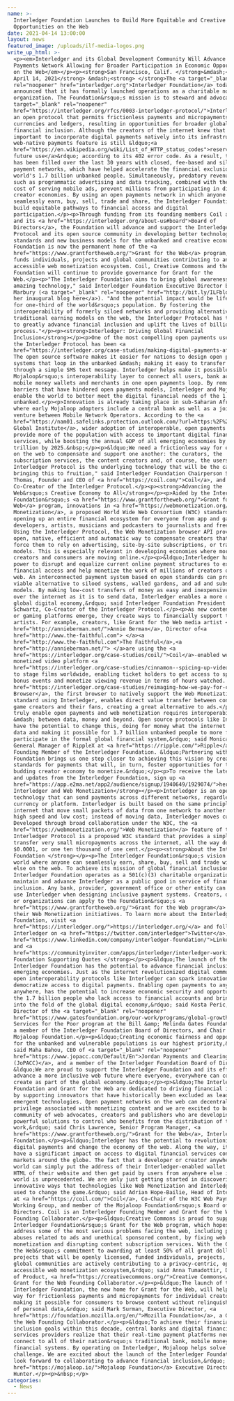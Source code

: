 ```yaml
---
name: >-
  Interledger Foundation Launches to Build More Equitable and Creative
  Opportunities on the Web
date: 2021-04-14 13:00:00
layout: news
featured_image: /uploads/ilf-media-logos.png
write_up_html: >-
  <p><em>Interledger and its Global Development Community Will Advance an Open
  Payments Network Allowing for Broader Participation in Economic Opportunities
  on the Web</em></p><p><strong>San Francisco, Calif. </strong>&mdash;<strong>
  April 14, 2021</strong> &mdash;<strong> </strong>The <a target="_blank"
  rel="noopener" href="interledger.org">Interledger Foundation</a> today
  announced that it has formally launched operations as a charitable nonprofit
  organization. The Foundation&rsquo;s mission is to steward and advocate for <a
  target="_blank" rel="noopener"
  href="https://interledger.org/rfcs/0003-interledger-protocol/">Interledger</a>,
  an open protocol that permits frictionless payments and micropayments across
  currencies and ledgers, resulting in opportunities for broader global
  financial inclusion. Although the creators of the internet knew that it was
  important to incorporate digital payments natively into its infrastructure, a
  web-native payments feature is still &ldquo;<a
  href="https://en.wikipedia.org/wiki/List_of_HTTP_status_codes">reserved for
  future use</a>&rdquo; according to its 402 error code. As a result, the gap
  has been filled over the last 30 years with closed, fee-based and siloed
  payment networks, which have helped accelerate the financial exclusion of the
  world's 1.7 billion unbanked people. Simultaneously, predatory revenue models
  such as programmatic advertising and data tracking, combined with the high
  cost of serving mobile ads, prevent millions from participating in digital
  creator economies. By using an open payments network in which anyone can
  seamlessly earn, buy, sell, trade and share, the Interledger Foundation will
  build equitable pathways to financial access and digital
  participation.</p><p>Through funding from its founding members Coil and Ripple
  and its <a href="https://interledger.org/about-us#board">Board of
  Directors</a>, the Foundation will advance and support the Interledger
  Protocol and its open source community in developing better technological
  standards and new business models for the unbanked and creative economy. The
  Foundation is now the permanent home of the <a
  href="https://www.grantfortheweb.org/">Grant for the Web</a> program, which
  funds individuals, projects and global communities contributing to an open and
  accessible web monetization ecosystem. Coil, Creative Commons and the Mozilla
  Foundation will continue to provide governance for Grant for the
  Web.</p><p>"The Interledger Foundation aims to bring global awareness to this
  amazing technology," said Interledger Foundation Executive Director Briana
  Marbury (<a target="_blank" rel="noopener" href="http://bit.ly/ILFblog">read
  her inaugural blog here</a>). "And the potential impact would be life-changing
  for one-third of the world&rsquo;s population. By fostering the
  interoperability of formerly siloed networks and providing alternatives to
  traditional earning models on the web, the Interledger Protocol has the power
  to greatly advance financial inclusion and uplift the lives of billions in the
  process."</p><p><strong>Interledger: Driving Global Financial
  Inclusion</strong></p><p>One of the most compelling open payments use cases of
  the Interledger Protocol has been <a
  href="https://interledger.org/case-studies/making-digital-payments-affordable-and-simple-for-everyone-everywhere/">Mojaloop</a>.
  The open source software makes it easier for nations to design open payments
  systems that loop in the unbanked &mdash; making it easy to transfer money
  through a simple SMS text message. Interledger helps make it possible for
  Mojaloop&rsquo;s interoperability layer to connect all users, bank accounts,
  mobile money wallets and merchants in one open payments loop. By removing the
  barriers that have hindered open payments models, Interledger and Mojaloop
  enable the world to better meet the digital financial needs of the 1.7 billion
  unbanked.</p><p>Innovation is already taking place in sub-Saharan Africa,
  where early Mojaloop adopters include a central bank as well as a joint
  venture between Mobile Network Operators. According to the <a
  href="https://nam01.safelinks.protection.outlook.com/?url=https:%2F%2Fwww.mckinsey.com%2F~%2Fmedia%2FMcKinsey%2FFeatured%2520Insights%2FEmployment%2520and%2520Growth%2FHow%2520digital%2520finance%2520could%2520boost%2520growth%2520in%2520emerging%2520economies%2FMGI-Digital-Finance-For-All-Executive-summary-September-2016.ashx&amp;data=02%7C01%7CAmy.Enright%40gatesfoundation.org%7C7c96b78e14914c1334fa08d7e8a85e47%7C296b38384bd5496cbd4bf456ea743b74%7C0%7C0%7C637233682142813128&amp;sdata=Q1oP2MLVQwGZ%2Fbhp9t%2FKr%2FPftwWdbGsgQYVtozllazY%3D&amp;reserved=0">McKinsey
  Global Institute</a>, wider adoption of interoperable, open payments could
  provide more of the population with access to important digital financial
  services, while boosting the annual GDP of all emerging economies by $3.7
  trillion by 2025.&nbsp;</p><p>&ldquo;We need a frictionless way for everybody
  on the web to compensate and support one another: the curators, the
  subscription services, the content creators and, of course, the users. The
  Interledger Protocol is the underlying technology that will be the catalyst in
  bringing this to fruition," said Interledger Foundation Chairperson Stefan
  Thomas, Founder and CEO of <a href="https://coil.com/">Coil</a>, and
  Co-Creator of the Interledger Protocol.</p><p><strong>Advancing the
  Web&rsquo;s Creative Economy to All</strong></p><p>Aided by the Interledger
  Foundation&rsquo;s <a href="https://www.grantfortheweb.org/">Grant for the
  Web</a> program, innovations in <a href="https://webmonetization.org/">Web
  Monetization</a>, a proposed World Wide Web Consortium (W3C) standard, are
  opening up an entire financial ecosystem for everyone from app and game
  developers, artists, musicians and podcasters to journalists and freelancers.
  Using the Interledger Protocol, the Web Monetization browser API provides an
  open, native, efficient and automatic way to compensate creators that does not
  force them to rely on advertising, site-by-site subscriptions, or tracking
  models. This is especially relevant in developing economies where more content
  creators and consumers are moving online.</p><p>&ldquo;Interledger has the
  power to disrupt and equalize current online payment structures to expand
  financial access and help monetize the work of millions of creators on the
  web. An interconnected payment system based on open standards can provide a
  viable alternative to siloed systems, walled gardens, and ad and subscription
  models. By making low-cost transfers of money as easy and inexpensive to send
  over the internet as it is to send data, Interledger enables a more open
  global digital economy,&rdquo; said Interledger Foundation President Evan
  Schwartz, Co-Creator of the Interledger Protocol.</p><p>As new content, video
  or gaming platforms emerge, they create ways to financially support their
  artists. For example, creators, like Grant for the Web media artist <a
  href="http://annieberman.net/">Annie Berman</a>, Director of<a
  href="http://www.the-faithful.com"> </a><a
  href="http://www.the-faithful.com">The Faithful</a>,<a
  href="http://annieberman.net/"> </a>are using the <a
  href="https://interledger.org/case-studies/coil/">Coil</a>-enabled web
  monetized video platform <a
  href="https://interledger.org/case-studies/cinnamon--spicing-up-video-creation-sharing-and-monetizing/">Cinnamon</a>
  to stage films worldwide, enabling ticket holders to get access to special
  bonus events and monetize viewing revenue in terms of hours watched. The <a
  href="https://interledger.org/case-studies/reimaging-how-we-pay-for-content-and-apps/">Puma
  Browser</a>, the first browser to natively support the Web Monetization
  standard using Interledger, enables direct value transfer between content and
  game creators and their fans, creating a great alternative to ads.</p><p>"To
  truly enable open payments and web monetization requires interoperability
  &mdash; between data, money and beyond. Open source protocols like Interledger
  have the potential to change this, doing for money what the internet did for
  data and making it possible for 1.7 billion unbanked people to more fully
  participate in the formal global financial system,&rdquo; said Monica Long,
  General Manager of RippleX at <a href="https://ripple.com/">Ripple</a>, a
  Founding Member of the Interledger Foundation. &ldquo;Partnering with the
  Foundation brings us one step closer to achieving this vision by creating
  standards for payments that will, in turn, foster opportunities for the
  budding creator economy to monetize.&rdquo;</p><p>To receive the latest news
  and updates from the Interledger Foundation, sign up <a
  href="https://app.e2ma.net/app2/audience/signup/1940649/1929074/">here</a>.</p><p><strong>About
  Interledger and Web Monetization</strong></p><p>Interledger is an open source
  technology that can send payments across different networks, regardless of
  currency or platform. Interledger is built based on the same principles of the
  internet that move small packets of data from one network to another at a very
  high speed and low cost; instead of moving data, Interledger moves currency.
  Developed through broad collaboration under the W3C, the <a
  href="https://webmonetization.org/">Web Monetization</a> feature of the
  Interledger Protocol is a proposed W3C standard that provides a simple way to
  transfer very small micropayments across the internet, all the way down to
  $0.0001, or one ten thousand of one cent.</p><p><strong>About the Interledger
  Foundation </strong></p><p>The Interledger Foundation&rsquo;s vision is a
  world where anyone can seamlessly earn, share, buy, sell and trade with anyone
  else on the web. To achieve its mission of global financial inclusion, the
  Interledger Foundation operates as a 501(c)(3) charitable organization to
  maintain and advance Interledger as a public good in service of financial
  inclusion. Any bank, provider, government office or other entity can freely
  use Interledger when designing inclusive payment systems. Creators, developers
  or organizations can apply to the Foundation&rsquo;s <a
  href="https://www.grantfortheweb.org/">Grant for the Web program</a> to fund
  their Web Monetization initiatives. To learn more about the Interledger
  Foundation, visit <a
  href="https://interledger.org/">https://interledger.org/</a> and follow
  Interledger on <a href="https://twitter.com/interledger">Twitter</a>, <a
  href="https://www.linkedin.com/company/interledger-foundation/">LinkedIn</a>
  and <a
  href="https://communityinviter.com/apps/interledger/interledger-working-groups-slack">Slack</a>.</p><p><strong>Interledger
  Foundation Supporting Quotes </strong></p><p>&ldquo;The launch of the
  Interledger Foundation has the potential to advance financial inclusion in
  emerging economies. Just as the internet revolutionized digital communication,
  open interoperability protocols like Interledger can spark innovation and
  democratize access to digital payments. Enabling open payments to anyone,
  anywhere, has the potential to increase economic security and opportunity for
  the 1.7 billion people who lack access to financial accounts and bring them
  into the fold of the global digital economy,&rdquo; said Kosta Peric, Deputy
  Director of the <a target="_blank" rel="noopener"
  href="https://www.gatesfoundation.org/our-work/programs/global-growth-and-opportunity/financial-services-for-the-poor">Financial
  Services for the Poor program at the Bill &amp; Melinda Gates Foundation</a>,
  a member of the Interledger Foundation Board of Directors, and Chair of the
  Mojaloop Foundation.</p><p>&ldquo;Creating economic fairness and opportunity
  for the unbanked and vulnerable populations is our highest priority,&rdquo;
  said Maha Bahou, CEO of <a target="_blank" rel="noopener"
  href="https://www.jopacc.com/Default/En">Jordan Payments and Clearing Company
  (JoPACC)</a>, and a member of the Interledger Foundation Board of Directors.
  &ldquo;We are proud to support the Interledger Foundation and its efforts to
  advance a more inclusive web future where everyone, everywhere can connect and
  create as part of the global economy.&rdquo;</p><p>&ldquo;The Interledger
  Foundation and Grant for the Web are dedicated to driving financial inclusion
  by supporting innovators that have historically been excluded as leaders in
  emergent technologies. Open payment networks on the web can decentralize the
  privilege associated with monetizing content and we are excited to build a
  community of web advocates, creators and publishers who are developing
  powerful solutions to control who benefits from the distribution of their
  work,&rdquo; said Chris Lawrence, Senior Program Manager, <a
  href="https://www.grantfortheweb.org/">Grant for the Web</a>, Interledger
  Foundation.</p><p>&ldquo;Interledger has the potential to revolutionize
  digital payments and change the economy of the web. Along the way, it will
  have a significant impact on access to digital financial services connecting
  markets around the globe. The fact that a developer or creator anywhere in the
  world can simply put the address of their Interledger-enabled wallet into the
  HTML of their website and then get paid by users from anywhere else in the
  world is unprecedented. We are only just getting started in discovering the
  innovative ways that technologies like Web Monetization and Interledger can be
  used to change the game.&rdquo; said Adrian Hope-Bailie, Head of Interledger
  at <a href="https://coil.com/">Coil</a>, Co-Chair of the W3C Web Payments
  Working Group, and member of the Mojaloop Foundation&rsquo;s Board of
  Directors. Coil is an Interledger Founding Member and Grant for the Web
  Founding Collaborator.</p><p>&ldquo;Creative Commons is proud to support the
  Interledger Foundation&rsquo;s Grant for the Web program, which hopes to
  address some of the most serious problems facing the web, including privacy
  abuses related to ads and unethical sponsored content, by fixing web
  monetization and disrupting content subscription services. With the Grant for
  the Web&rsquo;s commitment to awarding at least 50% of all grant dollars to
  projects that will be openly licensed, funded individuals, projects, and
  global communities are actively contributing to a privacy-centric, open, and
  accessible web monetization ecosystem,&rdquo; said Anna Tumadottir, Director
  of Product, <a href="https://creativecommons.org/">Creative Commons</a>, a
  Grant for the Web Founding Collaborator.</p><p>&ldquo;The launch of the
  Interledger Foundation, the new home for Grant for the Web, will help pave the
  way for frictionless payments and micropayments for individual creators while
  making it possible for consumers to browse content without relinquishing reams
  of personal data,&rdquo; said Mark Surman, Executive Director, <a
  href="https://foundation.mozilla.org/en/">Mozilla Foundation</a>, a Grant for
  the Web Founding Collaborator.</p><p>&ldquo;To achieve their financial
  inclusion goals within this decade, central banks and digital financial
  services providers realize that their real-time payment platforms need to
  connect to all of their nation&rsquo;s traditional bank, mobile money and
  financial systems. By operating on Interledger, Mojaloop helps solve this
  challenge. We are excited about the launch of the Interledger Foundation and
  look forward to collaborating to advance financial inclusion,&rdquo; said <a
  href="https://mojaloop.io/">Mojaloop Foundation</a> Executive Director Paula
  Hunter.</p><p>&nbsp;</p>
categories:
  - News
---
```

